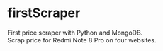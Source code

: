 # firstScraper
First price scraper with Python and MongoDB.\
Scrap price for Redmi Note 8 Pro on four websites.
